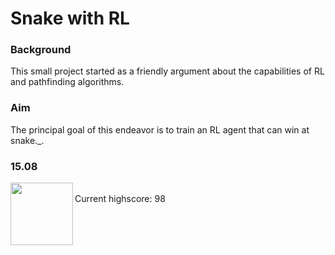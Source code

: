 # Snake with RL

### Background
This small project started as a friendly argument about the capabilities of RL and pathfinding algorithms. 

### Aim
The principal goal of this endeavor is to train an RL agent that can win at snake._.

### 15.08
<img align="left" width="100" height="100" src="https://github.com/tripnv/snake/blob/main/snake-august.gif">
<br>
Current highscore: 98
